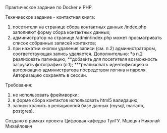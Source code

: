Практическое задание по Docker и PHP.

Технчиеское задание - контактная книга:
1) посетители на странице сбора контактных данных /index.php заполняют форму сбора контактных данных;
2) администратор на странице /admin/index.php может просматривать список собранных записей контактов;
3) при нажатии кнопки удаления записи (см. п.2) администратором, соответствующая запись удаляется.
Дополнительно:
*в п.2 реализовать пагинацию;
**добавить для посетителя возможность загрузить фотографию (п.1);
***реализовать идентификацию и авторизацию администратора посредством логина и пароля. Авторизацию сохранять в сессии.

Требования:
1) не использовать фреймворки;
2) в форме сбора контактов использовать html5 валидацию;
3) записи хранить в реляционной базе данных (mysql, mariadb, postgres).

Создано в рамках проекта Цифровая кафедра ТулГУ.
Мшецян Николай Михайлович
